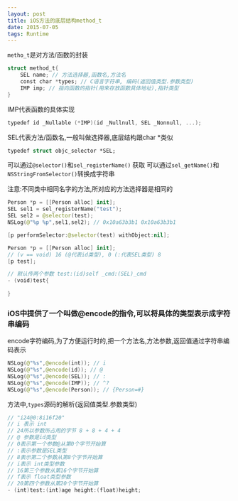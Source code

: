 ```yaml
---
layout: post
title: iOS方法的底层结构method_t
date: 2015-07-05
tags: Runtime
---
```


`metho_t`是对方法/函数的封装
```swift
struct method_t{
    SEL name; // 方法选择器,函数名,方法名
    const char *types; // C语言字符串, 编码(返回值类型.参数类型)
    IMP imp; // 指向函数的指针(用来存放函数具体地址),指针类型
}
```
IMP代表函数的具体实现
```swift
typedef id _Nullable (*IMP)(id _Nullnull, SEL _Nonnull, ...);
```

SEL代表方法/函数名,一般叫做选择器,底层结构跟char *类似
```swift
typedef struct objc_selector *SEL;
```
可以通过`@selector()`和`sel_registerName()` 获取
可以通过`sel_getName()`和`NSStringFromSelector()`转换成字符串

注意:不同类中相同名字的方法,所对应的方法选择器是相同的
```swift
Person *p = [[Person alloc] init];
SEL sel1 = sel_registerName("test");
SEL sel2 = @selector(test);
NSLog(@"%p %p",sel1,sel2); // 0x10a63b3b1 0x10a63b3b1

[p performSelector:@selector(test) withObject:nil];
```

```swift
Person *p = [[Person alloc] init];
// (v == void) 16 (@代表id类型), 0 (:代表SEL类型) 8
[p test]; 

// 默认传两个参数 test:(id)self _cmd:(SEL)_cmd
- (void)test{
    
}
```
### iOS中提供了一个叫做@encode的指令,可以将具体的类型表示成字符串编码
encode字符编码,为了方便运行时的,把一个方法名,方法参数,返回值通过字符串编码表示
```swift
NSLog(@"%s",@encode(int)); // i
NSLog(@"%s",@encode(id)); // @
NSLog(@"%s",@encode(SEL)); // :
NSLog(@"%s",@encode(IMP)); // ^?
NSLog(@"%s",@encode(Person)); // {Person=#}
```

方法中,`types`源码的解析(返回值类型.参数类型)
```swift
// "i24@0:8i16f20"
// i 表示 int
// 24所以参数所占用的字节 8 + 8 + 4 + 4
// @ 参数是id类型
// 0表示第一个参数@从第0个字节开始算
// :表示参数是SEL类型
// 8表示第二个参数从第8个字节开始算
// i表示 int类型参数
// 16第三个参数从第16个字节开始算
// f表示 float类型参数
// 20第四个参数从第20个字节开始算
- (int)test:(int)age height:(float)height;
```
